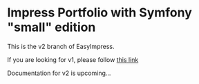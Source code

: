 Impress Portfolio with Symfony "small" edition
==============================================

This is the v2 branch of EasyImpress.

If you are looking for v1, please follow [this link](https://github.com/Orbitale/EasyImpress/tree/v1)

Documentation for v2 is upcoming...

